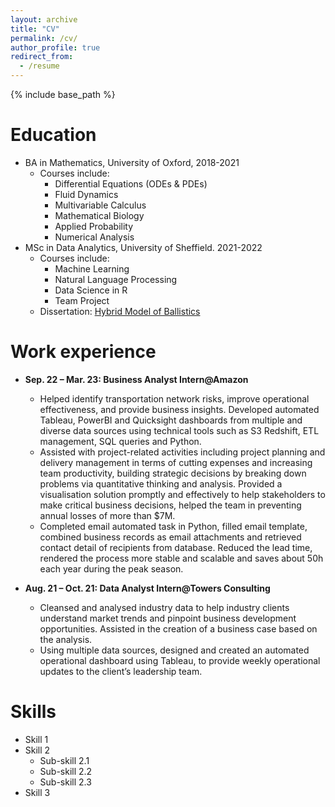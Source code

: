 ```yaml
---
layout: archive
title: "CV"
permalink: /cv/
author_profile: true
redirect_from:
  - /resume
---
```


{% include base_path %}

Education
======
* BA in Mathematics, University of Oxford, 2018-2021
  * Courses include: 
    * Differential Equations (ODEs & PDEs)
    * Fluid Dynamics
    * Multivariable Calculus
    * Mathematical Biology
    * Applied Probability
    * Numerical Analysis
* MSc in Data Analytics, University of Sheffield. 2021-2022
  * Courses include: 
    * Machine Learning
    * Natural Language Processing
    * Data Science in R
    * Team Project
  * Dissertation: [Hybrid Model of Ballistics](http://haolinwang2001.github.io/files/HybridModelOfBallistics.pdf "dissertation")

Work experience
======
* **Sep. 22 – Mar. 23: Business Analyst Intern@Amazon**
  * Helped identify transportation network risks, improve operational effectiveness, and provide business insights. Developed automated Tableau, PowerBI and Quicksight dashboards from multiple and diverse data sources using technical tools such as S3 Redshift, ETL management, SQL queries and Python. 
  * Assisted with project-related activities including project planning and delivery management in terms of cutting expenses and increasing team productivity, building strategic decisions by breaking down problems via quantitative thinking and analysis. Provided a visualisation solution promptly and effectively to help stakeholders to make critical business decisions, helped the team in preventing annual losses of more than $7M. 
  * Completed email automated task in Python, filled email template, combined business records as email attachments and retrieved contact detail of recipients from database. Reduced the lead time, rendered the process more stable and scalable and saves about 50h each year during the peak season.

* **Aug. 21 – Oct. 21: Data Analyst Intern@Towers Consulting**
  * Cleansed and analysed industry data to help industry clients understand market trends and pinpoint business development opportunities. Assisted in the creation of a business case based on the analysis. 
  * Using multiple data sources, designed and created an automated operational dashboard using Tableau, to provide weekly operational updates to the client’s leadership team.
  
Skills
======
* Skill 1
* Skill 2
  * Sub-skill 2.1
  * Sub-skill 2.2
  * Sub-skill 2.3
* Skill 3

